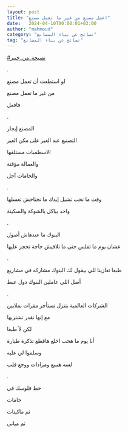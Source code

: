 ```yaml
---
layout: post
title: "اعمل مصنع من غير ما تعمل مصنع"
date:   2024-04-10T00:00:01+03:00
author: "mahmoud"
category: "نصائح عن بناء المصانع"
tag: "نصائح عن بناء المصانع"
---
```



[<u>\#نصيحة\_من\_خبير</u>](https://www.facebook.com/hashtag/%D9%86%D8%B5%D9%8A%D8%AD%D8%A9_%D9%85%D9%86_%D8%AE%D8%A8%D9%8A%D8%B1?__eep__=6&__cft__%5b0%5d=AZWGXoB2nuEkDd8cL_800fs2QV2Ns8xQy71U56lIC1euU8MSFEZse-gCMv--Z7jMcyt1exedcmoPeEZ3Va8fjHpSr4STUq84gNV2_-eZkw4jV026qa4e_TWgcynwmzL4-3v-8Lm8u3-ysSY-xj0RjPsv_Ij229Lcc3bhP8SlsYylzPfOxiEITcI4BGeqVkZd9uQ&__tn__=*NK-R)

.

لو استطعت أن تعمل مصنع

من غير ما تعمل مصنع

فافعل

.

المصنع إيجار

التصنيع عند الغير على مكن الغير

الاسطمبات مستلفها

والعمالة مؤقتة

والخامات آجل

.

وقت ما تحب تشيل إيدك ما تحتاجش تغسلها

واحد بياكل بالشوكة والسكينة

.

البنوك ما عندهاش أصول

عشان يوم ما تفلس حتى ما تلاقيش حاجة تحجز عليها

.

طبعا تعازينا للي بيقول لك البنوك مشاركه في مشاريع

أصل اللي عاملين البنوك دول عبط

.

الشركات العالمية بتنزل تستأجر مقرات بملايين

مع إنها تقدر تشتريها

لكن لأ طبعا

أنا يوم ما هحب اخلع هاقطع تذكرة طيارة

وسلموا لي عليه

لسه هنبيع ومزادات ووجع قلب

.

حط فلوسك في

خامات

ثم ماكينات

ثم مباني
